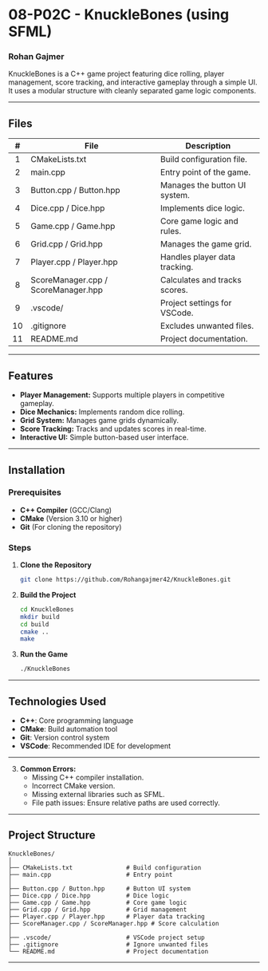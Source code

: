 # 08-P02C - KnuckleBones (using SFML)

### Rohan Gajmer

KnuckleBones is a C++ game project featuring dice rolling, player management, score tracking, and interactive gameplay through a simple UI. It uses a modular structure with cleanly separated game logic components.

---

## Files

|   #   | File                          | Description                        |
| :---: | ------------------------------ | ---------------------------------- |
|   1   | CMakeLists.txt                | Build configuration file.         |
|   2   | main.cpp                      | Entry point of the game.          |
|   3   | Button.cpp / Button.hpp       | Manages the button UI system.     |
|   4   | Dice.cpp / Dice.hpp           | Implements dice logic.            |
|   5   | Game.cpp / Game.hpp           | Core game logic and rules.        |
|   6   | Grid.cpp / Grid.hpp           | Manages the game grid.            |
|   7   | Player.cpp / Player.hpp       | Handles player data tracking.     |
|   8   | ScoreManager.cpp / ScoreManager.hpp | Calculates and tracks scores. |
|   9   | .vscode/                     | Project settings for VSCode.     |
|  10   | .gitignore                    | Excludes unwanted files.          |
|  11   | README.md                     | Project documentation.            |

---



## Features

- **Player Management:** Supports multiple players in competitive gameplay.
- **Dice Mechanics:** Implements random dice rolling.
- **Grid System:** Manages game grids dynamically.
- **Score Tracking:** Tracks and updates scores in real-time.
- **Interactive UI:** Simple button-based user interface.

---

## Installation

### Prerequisites
- **C++ Compiler** (GCC/Clang)
- **CMake** (Version 3.10 or higher)
- **Git** (For cloning the repository)

### Steps

1. **Clone the Repository**
   ```bash
   git clone https://github.com/Rohangajmer42/KnuckleBones.git
   ```

2. **Build the Project**
   ```bash
   cd KnuckleBones
   mkdir build
   cd build
   cmake ..
   make
   ```

3. **Run the Game**
   ```bash
   ./KnuckleBones
   ```

---

## Technologies Used

- **C++**: Core programming language
- **CMake**: Build automation tool
- **Git**: Version control system
- **VSCode**: Recommended IDE for development

---

3. **Common Errors:**
   - Missing C++ compiler installation.
   - Incorrect CMake version.
   - Missing external libraries such as SFML.
   - File path issues: Ensure relative paths are used correctly.

---

## Project Structure

```
KnuckleBones/
│
├── CMakeLists.txt               # Build configuration
├── main.cpp                     # Entry point
│
├── Button.cpp / Button.hpp      # Button UI system
├── Dice.cpp / Dice.hpp          # Dice logic
├── Game.cpp / Game.hpp          # Core game logic
├── Grid.cpp / Grid.hpp          # Grid management
├── Player.cpp / Player.hpp      # Player data tracking
├── ScoreManager.cpp / ScoreManager.hpp # Score calculation
│
├── .vscode/                     # VSCode project setup
├── .gitignore                   # Ignore unwanted files
└── README.md                    # Project documentation
```



---
